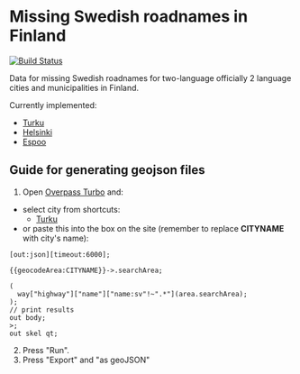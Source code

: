 # Missing Swedish roadnames in Finland

[![Build Status](https://travis-ci.org/theel0ja/Missing-Swedish-Roadnames-Finland.svg?branch=master)](https://travis-ci.org/theel0ja/Missing-Swedish-Roadnames-Finland)

Data for missing Swedish roadnames for two-language officially 2 language cities and municipalities in Finland.

Currently implemented:
* [Turku](Turku.geojson)
* [Helsinki](Helsinki.geojson)
* [Espoo](Espoo.geojson)

## Guide for generating geojson files
1. Open [Overpass Turbo](https://overpass-turbo.eu/) and:
 * select city from shortcuts: 
   * [Turku](http://overpass-turbo.eu/s/q0M)<!--, [Helsinki](), [Espoo]()-->
 * or paste this into the box on the site (remember to replace **CITYNAME** with city's name):
  ```
  [out:json][timeout:6000];

  {{geocodeArea:CITYNAME}}->.searchArea;

  (
    way["highway"]["name"]["name:sv"!~".*"](area.searchArea);
  );
  // print results
  out body;
  >;
  out skel qt;
  ```
2. Press "Run".
3. Press "Export" and "as geoJSON"
